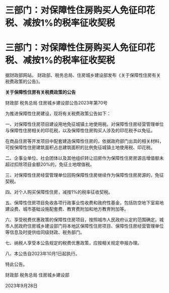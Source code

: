 # 三部门：对保障性住房购买人免征印花税、减按1%的税率征收契税

# 三部门：对保障性住房购买人免征印花税、减按1%的税率征收契税

据财政部网站， 财政部、税务总局、住房城乡建设部发布《关于保障性住房有关税费政策的公告》。

**关于保障性住房有关税费政策的公告**

财政部 税务总局 住房城乡建设部公告2023年第70号

为推进保障性住房建设，现将有关税费政策公告如下：

一、对保障性住房项目建设用地免征城镇土地使用税。对保障性住房经营管理单位与保障性住房相关的印花税，以及保障性住房购买人涉及的印花税予以免征。

在商品住房等开发项目中配套建造保障性住房的，依据政府部门出具的相关材料，可按保障性住房建筑面积占总建筑面积的比例免征城镇土地使用税、印花税。

二、企事业单位、社会团体以及其他组织转让旧房作为保障性住房房源且增值额未超过扣除项目金额20%的，免征土地增值税。

三、对保障性住房经营管理单位回购保障性住房继续作为保障性住房房源的，免征契税。

四、对个人购买保障性住房，减按1%的税率征收契税。

五、保障性住房项目免收各项行政事业性收费和政府性基金，包括防空地下室易地建设费、城市基础设施配套费、教育费附加和地方教育附加等。

六、享受税费优惠政策的保障性住房项目，按照城市人民政府认定的范围确定。城市人民政府住房城乡建设部门将本地区保障性住房项目、保障性住房经营管理单位等信息及时提供给同级财政、税务部门。

七、纳税人享受本公告规定的税费优惠政策，应按相关规定申报办理。

八、本公告自2023年10月1日起执行。

特此公告。

财政部 税务总局 住房城乡建设部

2023年9月28日

